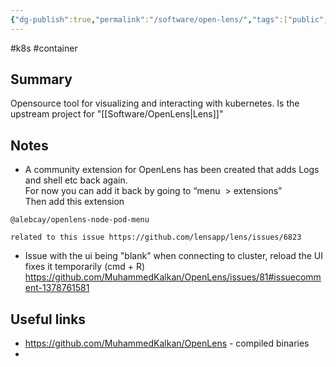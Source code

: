 ```yaml
---
{"dg-publish":true,"permalink":"/software/open-lens/","tags":["public","tool"],"noteIcon":"1","created":"2023-01-11T14:48:55.309+01:00","updated":"2023-01-17T23:12:24.146+01:00"}
---
```


#k8s #container 
## Summary
Opensource tool for visualizing and interacting with kubernetes. Is the upstream project for "[[Software/OpenLens\|Lens]]" 

## Notes
- A community extension for OpenLens has been created that adds Logs and shell etc back again.  
For now you can add it back by going to “menu  > extensions”  
Then add this extension 
```
@alebcay/openlens-node-pod-menu
```
	related to this issue https://github.com/lensapp/lens/issues/6823
- Issue with the ui being "blank" when connecting to cluster, reload the UI fixes it temporarily (cmd + R)
	https://github.com/MuhammedKalkan/OpenLens/issues/81#issuecomment-1378761581

## Useful links
- https://github.com/MuhammedKalkan/OpenLens - compiled binaries
- 
